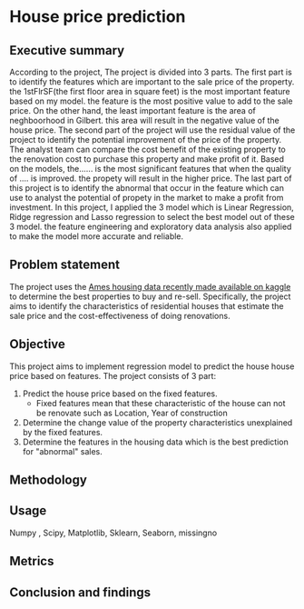# House price prediction 
## Executive summary
According to the project, The project is divided into 3 parts. The first part is to identify the features which are important to the sale price of the property. the 1stFlrSF(the first floor area in square feet) is the most important feature based on my model. the feature is the most positive value to add to the sale price. On the other hand, the least important feature is the area of neghboorhood in Gilbert. this area will result in the negative value of the house price. The second part of the project will use the residual value of the project to identify the potential improvement of the price of the property. The analyst team can compare the cost benefit of the existing property to the renovation cost to purchase this property and make profit of it. Based on the models, the...... is the most significant features that when the quality of .... is improved. the propety will result in the higher price. The last part of this project is to identify the abnormal that occur in the feature which can use to analyst the potential of propety in the market to make a profit from investment. In this project, I applied the 3 model which is Linear Regression, Ridge regression and Lasso regression to select the best model out of these 3 model. the feature engineering and exploratory data analysis also applied to make the model more accurate and reliable.  


## Problem statement

The project uses the [Ames housing data recently made available on kaggle](https://www.kaggle.com/c/house-prices-advanced-regression-techniques) to determine the best properties to buy and re-sell. Specifically, the project aims to identify the characteristics of residential houses that estimate the sale price and the cost-effectiveness of doing renovations.

## Objective
This project aims to implement regression model to predict the house house price based on features. The project consists of 3 part:

1. Predict the house price based on the fixed features.
	- Fixed features mean that these characteristic of the house can not be renovate such as Location, Year of construction
2. Determine the change value of the property characteristics unexplained by the fixed features.
3. Determine the features in the housing data which is the best prediction for "abnormal" sales.

## Methodology

## Usage
Numpy , Scipy, Matplotlib, Sklearn, Seaborn, missingno

## Metrics

## Conclusion and findings

